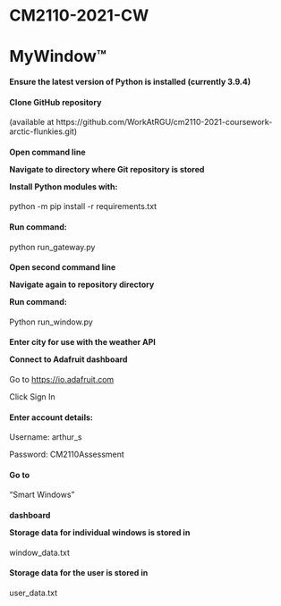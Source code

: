 # CM2110-2021-CW
# MyWindow™
<h4>Ensure the latest version of Python is installed (currently 3.9.4)</h4>

<h4>Clone GitHub repository</h4> (available at https://github.com/WorkAtRGU/cm2110-2021-coursework-arctic-flunkies.git)

<h4>Open command line 

Navigate to directory where Git repository is stored 

Install Python modules with: </h4>

python -m pip install -r requirements.txt

<h4>Run command: </h4> 

python run_gateway.py

<h4>Open second command line 

Navigate again to repository directory 

Run command:</h4> 

Python run_window.py 

<h4>Enter city for use with the weather API 

Connect to Adafruit dashboard</h4> 

Go to https://io.adafruit.com 

Click Sign In 

<h4>Enter account details: </h4>

Username: arthur_s 

Password: CM2110Assessment 

<h4>Go to</h4> “Smart Windows” <h4>dashboard 

Storage data for individual windows is stored in</h4> window_data.txt 

<h4>Storage data for the user is stored in</h4> user_data.txt 
